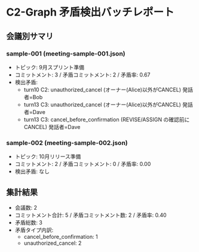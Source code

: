 # C2-Graph 矛盾検出バッチレポート

## 会議別サマリ

### sample-001 (meeting-sample-001.json)
- トピック: 9月スプリント準備
- コミットメント: 3 / 矛盾コミットメント: 2 / 矛盾率: 0.67
- 検出矛盾:
  - turn10 C2: unauthorized_cancel (オーナー(Alice)以外がCANCEL) 発話者=Bob
  - turn13 C3: unauthorized_cancel (オーナー(Alice)以外がCANCEL) 発話者=Dave
  - turn13 C3: cancel_before_confirmation (REVISE/ASSIGN の確認前にCANCEL) 発話者=Dave

### sample-002 (meeting-sample-002.json)
- トピック: 10月リリース準備
- コミットメント: 2 / 矛盾コミットメント: 0 / 矛盾率: 0.00
- 検出矛盾: なし

## 集計結果

- 会議数: 2
- コミットメント合計: 5 / 矛盾コミットメント数: 2 / 矛盾率: 0.40
- 矛盾総数: 3
- 矛盾タイプ内訳:
  - cancel_before_confirmation: 1
  - unauthorized_cancel: 2